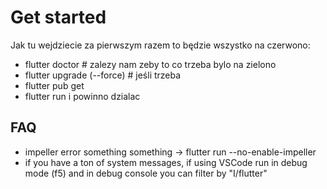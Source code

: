 # Get started

Jak tu wejdziecie za pierwszym razem to będzie wszystko na czerwono:

- flutter doctor # zalezy nam zeby to co trzeba bylo na zielono
- flutter upgrade (--force) # jeśli trzeba
- flutter pub get
- flutter run
i powinno dzialac

## FAQ

- impeller error something something -> flutter run --no-enable-impeller
- if you have a ton of system messages, if using VSCode run in debug mode (f5) and in debug console you can filter by "I/flutter"
